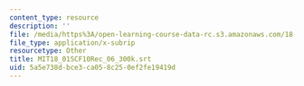 ```yaml
---
content_type: resource
description: ''
file: /media/https%3A/open-learning-course-data-rc.s3.amazonaws.com/18-01sc-single-variable-calculus-fall-2010/5a5e738dbce3ca058c250ef2fe19419d_MIT18_01SCF10Rec_06_300k.srt
file_type: application/x-subrip
resourcetype: Other
title: MIT18_01SCF10Rec_06_300k.srt
uid: 5a5e738d-bce3-ca05-8c25-0ef2fe19419d
---
```

